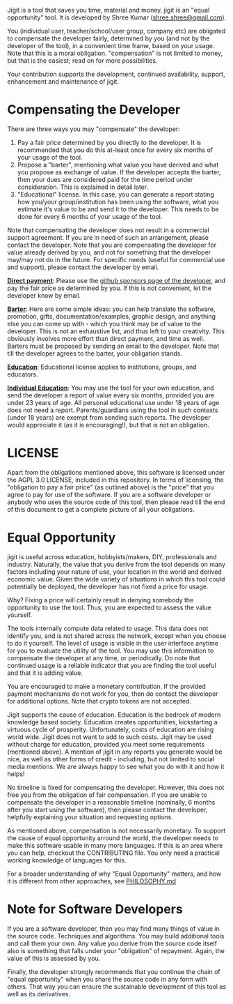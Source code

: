 Jigit is a tool that saves you time, material and money. jigit is an 
"equal opportunity" tool. It is developed by Shree Kumar (shree.shree@gmail.com).

You (individual user, teacher/school/user group, company etc) are obligated to
compensate the developer fairly, determined by you (and not by the developer
of the tool), in a convenient time frame, based on your usage. Note that this
is a moral obligation. "compensation" is not limited to money, but that is the
easiest; read on for more possibilities.

Your contribution supports the development, continued availability, support,
enhancement and maintenance of jigit.

# Compensating the Developer

There are three ways you may "compensate" the developer:

 1. Pay a fair price determined by you directly to the developer. It is recommended
    that you do this at-least once for every six months of your usage of the tool.
 2. Propose a "barter", mentioning what value you have derived and what you propose
    as exchange of value. If the developer accepts the barter, then your dues are
    considered paid for the time period under consideration. This is explained in
    detail later.
 3. "Educational" license. In this case, you can generate a report stating how
    you/your group/institution has been using the software, what you estimate it's
    value to be and send it to the developer. This needs to be done for every 6
    months of your usage of the tool.

Note that compensating the developer does not result in a commercial support
agreement. If you are in need of such an arrangement, please contact the developer.
Note that you are compensating the developer for value already derived by you,
and not for something that the developer may/may not do in the future. For specific
needs (useful for commercial use and support), please contact the developer by email.

<u>**Direct payment**</u>: Please use the
[github sponsors page of the developer](https://github.com/sponsors/shreekumar3d),
and pay the fair price as determined by you.  If this is not convenient, let the
developer know by email.

<u>**Barter**</u>: Here are some simple ideas: you can help translate the software,
promotion, gifts, documentation/examples, graphic design, and anything else you can come
up with - which you think may be of value to the developer. This is not an exhaustive
list, and thus left to your creativity. This obviously involves more effort
than direct payment, and time as well. Barters must be proposed by sending an email
to the developer. Note that till the developer agrees to the barter, your obligation
stands.

<u>**Education**</u>: Educational license applies to institutions, groups, and educators.

<u>**Individual Education**</u>: You may use the tool for your own education, and send
the developer a report of value every six months, provided you are under 23 years of age.
All personal educational use under 18 years of age does not need a report. Parents/guardians
using the tool in such contexts (under 18 years) are exempt from sending such reports.
The developer would appreciate it (as it is encouraging!), but that is not an obligation.

# LICENSE

Apart from the obligations mentioned above, this software is licensed under
the AGPL 3.0 LICENSE, included in this repository. In terms of licensing, the
"obligation to pay a fair price" (as outlined above) is the "price" that you
agree to pay for use of the software. If you are a software developer or anybody
who uses the source code of this tool, then please read till the end of this
document to get a complete picture of all your obligations.

# Equal Opportunity

jigit is useful across education, hobbyists/makers, DIY, professionals and
industry. Naturally, the value that you derive from the tool depends on many
factors including your nature of use, your location in the world and derived
economic value.  Given the wide variety of situations in which this tool
could potentially be deployed, the developer has not fixed a price for usage.

Why? Fixing a price will certainly result in denying somebody the opportunity
to use the tool. Thus, you are expected to assess the value yourself.

The tools internally compute data related to usage. This data does not identify
you, and is not shared across the network, except when you choose to do it
yourself. The level of usage is visible in the user interface anytime for you
to evaluate the utility of the tool. You may use this information to compensate
the developer at any time, or periodically.  Do note that continued usage is
a reliable indicator that you are finding the tool useful and that it is adding
value.

You are encouraged to make a monetary contribution. If the provided payment
mechanisms do not work for you, then do contact the developer for additional
options. Note that crypto tokens are not accepted.

Jigit supports the cause of education. Education is the bedrock of modern
knowledge based society. Education creates opportunities, kickstarting
a virtuous cycle of prosperity. Unfortunately, costs of education are rising
world wide. Jigit does not want to add to such costs. Jigit may be used without
charge for education, provided you meet some requirements (mentioned above).
A mention of jigit in any reports you generate would be nice, as well as other
forms of credit - including, but not limited to social media mentions. We are
always happy to see what you do with it and how it helps!

No timeline is fixed for compensating the developer. However, this does
not free you from the obligation of fair compensation. If you are
unable to compensate the developer in a reasonable timeline (nominally, 6 months
after you start using the software), then please contact the developer, helpfully
explaining your situation and requesting options.

As mentioned above, compensation is not necessarily monetary. To support the
cause of equal opportunity arround the world, the developer needs to make this
software usable in many more languages.  If this is an area where you can
help, checkout the CONTRIBUTING file.  You only need a practical working knowledge
of languages for this.

For a broader understanding of why "Equal Opportunity" matters, and how it is
different from other approaches, see [PHILOSOPHY.md](PHILOSOPHY.md)

# Note for Software Developers

If you are a software developer, then you may find many things of value
in the source code.  Techniques and algorithms. You may build additional tools
and call them your own. Any value you derive from the source code itself also
is something that falls under your "obligation" of repayment. Again, the value of
this is assessed by you.

Finally, the developer strongly recommends that you continue the chain of
"equal opportunity" when you share the source code in any form with others.
That way you can ensure the sustainable development of this tool as well as
its derivatives.
